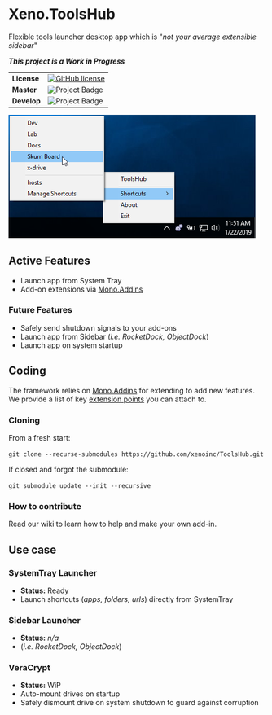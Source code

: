 # Xeno.ToolsHub
Flexible tools launcher desktop app which is "_not your average extensible sidebar_"

**_This project is a Work in Progress_**


|||
| --- | --- |
| **License** | [![GitHub license](https://img.shields.io/github/license/DamianSuess/ToolsHub.svg)](https://github.com/DamianSuess/ToolsHub/blob/master/LICENSE) |
| **Master** | <img src="https://ci.appveyor.com/api/projects/status/github/DamianSuess/ToolsHub?branch=master&svg=true" alt="Project Badge" /> |
| **Develop** | <img src="https://ci.appveyor.com/api/projects/status/github/DamianSuess/ToolsHub?branch=develop&svg=true" alt="Project Badge" /> |

![Screenshot](docs/ScreenShots/SysTrayShortcuts.png)


## Active Features
* Launch app from System Tray
* Add-on extensions via [Mono.Addins](https://github.com/mono/mono-addins)


### Future Features
* Safely send shutdown signals to your add-ons
* Launch app from Sidebar (_i.e. RocketDock, ObjectDock_)
* Launch app on system startup

## Coding
The framework relies on [Mono.Addins](https://github.com/mono/mono-addins) for extending to add new features. We provide a list of key [extension points](https://github.com/xenoinc/ToolsHub/wiki/Addin-ExtensionPoints) you can attach to.

### Cloning

From a fresh start:

``git clone --recurse-submodules https://github.com/xenoinc/ToolsHub.git``


If closed and forgot the submodule:

``git submodule update --init --recursive``


### How to contribute
Read our wiki to learn how to help and make your own add-in.

## Use case
### SystemTray Launcher
* **Status:** Ready
* Launch shortcuts (_apps, folders, urls_) directly from SystemTray

### Sidebar Launcher
* **Status:** _n/a_
* (_i.e. RocketDock, ObjectDock_)

### VeraCrypt
* **Status:** WiP
* Auto-mount drives on startup
* Safely dismount drive on system shutdown to guard against corruption
